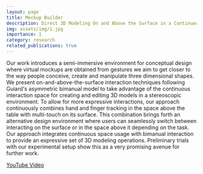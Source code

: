 ```yaml
---
layout: page
title: Mockup Builder
description: Direct 3D Modeling On and Above the Surface in a Continuous Interaction Space
img: assets/img/1.jpg
importance: 1
category: research
related_publications: true
---
```


Our work introduces a semi-immersive environment for conceptual design where virtual mockups are obtained from gestures we aim to get closer to the way people conceive, create and manipulate three dimensional shapes. We present on-and-above-the-surface interaction techniques following Guiard's asymmetric bimanual model to take advantage of the continuous interaction space for creating and editing 3D models in a stereoscopic environment. To allow for more expressive interactions, our approach continuously combines hand and finger tracking in the space above the table with multi-touch on its surface. This combination brings forth an alternative design environment where users can seamlessly switch between interacting on the surface or in the space above it depending on the task.
Our approach integrates continuous space usage with bimanual interaction to provide an expressive set of 3D modeling operations. Preliminary trials with our experimental setup show this as a very promising avenue for further work.

<a href="https://www.youtube.com/watch?v=ZxJD9DXDB1E">YouTube Video</a>
